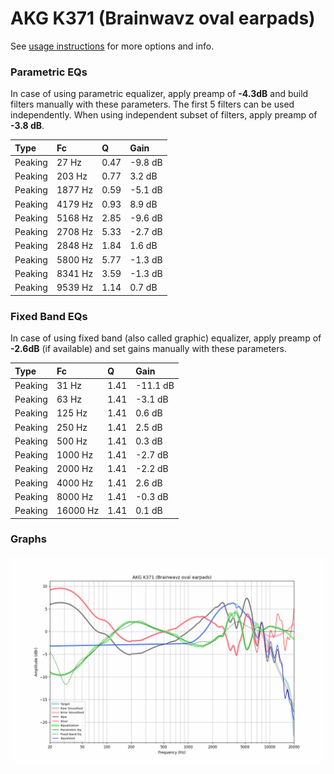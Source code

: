 # AKG K371 (Brainwavz oval earpads)
See [usage instructions](https://github.com/jaakkopasanen/AutoEq#usage) for more options and info.

### Parametric EQs
In case of using parametric equalizer, apply preamp of **-4.3dB** and build filters manually
with these parameters. The first 5 filters can be used independently.
When using independent subset of filters, apply preamp of **-3.8 dB**.

| Type    | Fc      |    Q | Gain    |
|:--------|:--------|:-----|:--------|
| Peaking | 27 Hz   | 0.47 | -9.8 dB |
| Peaking | 203 Hz  | 0.77 | 3.2 dB  |
| Peaking | 1877 Hz | 0.59 | -5.1 dB |
| Peaking | 4179 Hz | 0.93 | 8.9 dB  |
| Peaking | 5168 Hz | 2.85 | -9.6 dB |
| Peaking | 2708 Hz | 5.33 | -2.7 dB |
| Peaking | 2848 Hz | 1.84 | 1.6 dB  |
| Peaking | 5800 Hz | 5.77 | -1.3 dB |
| Peaking | 8341 Hz | 3.59 | -1.3 dB |
| Peaking | 9539 Hz | 1.14 | 0.7 dB  |

### Fixed Band EQs
In case of using fixed band (also called graphic) equalizer, apply preamp of **-2.6dB**
(if available) and set gains manually with these parameters.

| Type    | Fc       |    Q | Gain     |
|:--------|:---------|:-----|:---------|
| Peaking | 31 Hz    | 1.41 | -11.1 dB |
| Peaking | 63 Hz    | 1.41 | -3.1 dB  |
| Peaking | 125 Hz   | 1.41 | 0.6 dB   |
| Peaking | 250 Hz   | 1.41 | 2.5 dB   |
| Peaking | 500 Hz   | 1.41 | 0.3 dB   |
| Peaking | 1000 Hz  | 1.41 | -2.7 dB  |
| Peaking | 2000 Hz  | 1.41 | -2.2 dB  |
| Peaking | 4000 Hz  | 1.41 | 2.6 dB   |
| Peaking | 8000 Hz  | 1.41 | -0.3 dB  |
| Peaking | 16000 Hz | 1.41 | 0.1 dB   |

### Graphs
![](./AKG%20K371%20(Brainwavz%20oval%20earpads).png)
